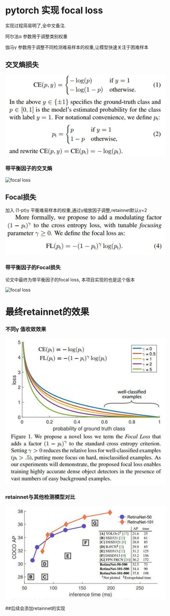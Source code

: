 # pytorch 实现 focal loss

实现过程简易明了,全中文备注.

阿尔法α 参数用于调整类别权重

伽马γ   参数用于调整不同检测难易样本的权重,让模型快速关注于困难样本

## 交叉熵损失
![focal loss](images/cross_empty.JPG)

### 带平衡因子的交叉熵
![focal loss](images/α-cross_empty.JPG)

## Focal损失
加入 (1-pt)γ 平衡难易样本的权重,通过γ缩放因子调整,retainnet默认γ=2
![focal loss](images/fl_loss.JPG)

### 带平衡因子的Focal损失
论文中最终为带平衡因子的focal loss, 本项目实现的也是这个版本

![focal loss](images/α-fl_loss.JPG)


# 最终retainnet的效果
### 不同γ 值收敛效果

![focal loss](images/fl_loss_效果.JPG)

### retainnet与其他检测模型对比

![focal loss](images/retainnet对比图.png)


##后续会添加retainnet的实现

